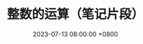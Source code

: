 ---
draft: false
date: 2023-07-13 08:00:00 +0800
title: "整数的运算（笔记片段）"
summary: "整数的四则运算；"
toc: true

categories:
  - programming-language(编程语言)

tags:
  - computer-science(计算机科学)
  - programming-language(编程语言)
  - assembly-language(汇编语言)
---